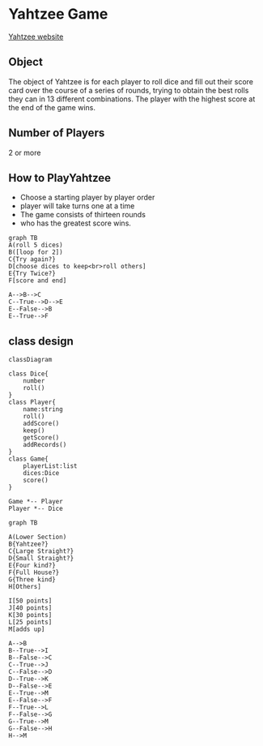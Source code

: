 <h1>Yahtzee Game</h1>

[Yahtzee website](https://www.dicegamedepot.com/yahtzee-rules/)

## Object
The object of Yahtzee is for each player to roll dice and fill out their score card over the course of a series of rounds, trying to obtain the best rolls they can in 13 different combinations. The player with the highest score at the end of the game wins.

## Number of Players
2 or more

## How to PlayYahtzee
* Choose a starting player by player order
* player will take turns one at a time
* The game consists of thirteen rounds
* who has the greatest score wins.

```mermaid
graph TB
A(roll 5 dices)
B([loop for 2])
C{Try again?}
D[choose dices to keep<br>roll others]
E{Try Twice?}
F[score and end]

A-->B-->C
C--True-->D-->E
E--False-->B
E--True-->F
```
## class design
```mermaid
classDiagram

class Dice{
    number
    roll()
}
class Player{
    name:string
    roll()
    addScore()
    keep()
    getScore()
    addRecords()
}
class Game{
    playerList:list
    dices:Dice
    score()
}

Game *-- Player
Player *-- Dice
```

```mermaid
graph TB

A(Lower Section)
B{Yahtzee?}
C{Large Straight?}
D{Small Straight?}
E{Four kind?}
F{Full House?}
G{Three kind}
H[Others]

I[50 points]
J[40 points]
K[30 points]
L[25 points]
M[adds up]

A-->B
B--True-->I
B--False-->C
C--True-->J
C--False-->D
D--True-->K
D--False-->E
E--True-->M
E--False-->F
F--True-->L
F--False-->G
G--True-->M
G--False-->H
H-->M
```
